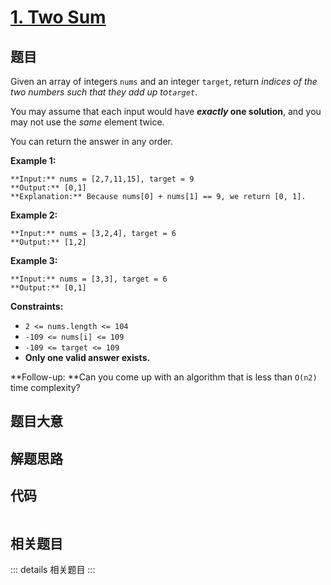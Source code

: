 # [1. Two Sum](https://leetcode.com/problems/two-sum)

## 题目

Given an array of integers `nums` and an integer `target`, return _indices of
the two numbers such that they add up to`target`_.

You may assume that each input would have **_exactly_ one solution**, and you
may not use the _same_ element twice.

You can return the answer in any order.



**Example 1:**

    
    
    **Input:** nums = [2,7,11,15], target = 9
    **Output:** [0,1]
    **Explanation:** Because nums[0] + nums[1] == 9, we return [0, 1].
    

**Example 2:**

    
    
    **Input:** nums = [3,2,4], target = 6
    **Output:** [1,2]
    

**Example 3:**

    
    
    **Input:** nums = [3,3], target = 6
    **Output:** [0,1]
    



**Constraints:**

  * `2 <= nums.length <= 104`
  * `-109 <= nums[i] <= 109`
  * `-109 <= target <= 109`
  * **Only one valid answer exists.**



**Follow-up:  **Can you come up with an algorithm that is less than `O(n2)`
time complexity?


## 题目大意

## 解题思路

## 代码

```javascript

```

## 相关题目

::: details 相关题目
:::
